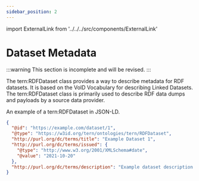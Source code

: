 ```yaml
---
sidebar_position: 2
---
```


import ExternalLink from '../../../src/components/ExternalLink'

# Dataset Metadata

:::warning
This section is incomplete and will be revised.
:::

The <ExternalLink href="https://w3id.org/tern/ontologies/tern/RDFDataset">tern:RDFDataset</ExternalLink> class provides a way to describe metadata for RDF datasets. It is based on the <ExternalLink href="https://www.w3.org/TR/void/">VoID Vocabulary for describing Linked Datasets</ExternalLink>. The <ExternalLink href="https://w3id.org/tern/ontologies/tern/RDFDataset">tern:RDFDataset</ExternalLink> class is primarily used to describe RDF data dumps and payloads by a source data provider.

An example of a <ExternalLink href="https://w3id.org/tern/ontologies/tern/RDFDataset">tern:RDFDataset</ExternalLink> in JSON-LD.

```json
{
  "@id": "https://example.com/dataset/1",
  "@type": "https://w3id.org/tern/ontologies/tern/RDFDataset",
  "http://purl.org/dc/terms/title": "Example Dataset 1",
  "http://purl.org/dc/terms/issued": {
    "@type": "http://www.w3.org/2001/XMLSchema#date",
    "@value": "2021-10-20"
  },
  "http://purl.org/dc/terms/description": "Example dataset description."
}
```
